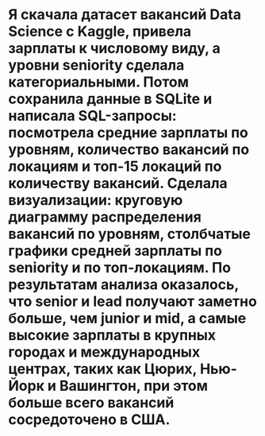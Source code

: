 # Я скачала датасет вакансий Data Science с Kaggle, привела зарплаты к числовому виду, а уровни seniority сделала категориальными. Потом сохранила данные в SQLite и написала SQL-запросы: посмотрела средние зарплаты по уровням, количество вакансий по локациям и топ-15 локаций по количеству вакансий. Сделала визуализации: круговую диаграмму распределения вакансий по уровням, столбчатые графики средней зарплаты по seniority и по топ-локациям. По результатам анализа оказалось, что senior и lead получают заметно больше, чем junior и mid, а самые высокие зарплаты в крупных городах и международных центрах, таких как Цюрих, Нью-Йорк и Вашингтон, при этом больше всего вакансий сосредоточено в США.
